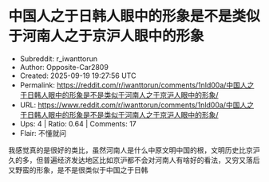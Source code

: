# 中国人之于日韩人眼中的形象是不是类似于河南人之于京沪人眼中的形象

- Subreddit: r_iwanttorun
- Author: Opposite-Car2809
- Created: 2025-09-19 19:27:56 UTC
- Permalink: https://reddit.com/r/iwanttorun/comments/1nld00a/中国人之于日韩人眼中的形象是不是类似于河南人之于京沪人眼中的形象/
- URL: https://www.reddit.com/r/iwanttorun/comments/1nld00a/中国人之于日韩人眼中的形象是不是类似于河南人之于京沪人眼中的形象/
- Ups: 4 | Ratio: 0.64 | Comments: 17
- Flair: 不懂就问


我感觉真的是很好的类比，虽然河南人是什么中原文明中国的根，文明历史比京沪久的多，但普遍经济发达地区比如京沪都不会对河南人有啥好的看法，又穷又落后又野蛮的形象，是不是很类似于中国之于日韩


